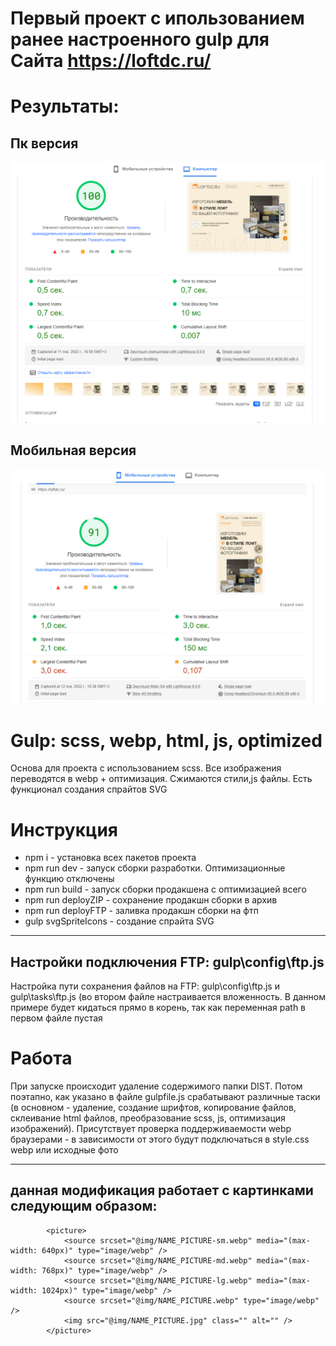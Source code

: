 # Первый проект с ипользованием ранее настроенного gulp для Сайта https://loftdc.ru/

# Результаты:

## Пк версия 
![Image alt](https://github.com/poring931/gulp_try_landing/raw/main/src/files/pc_googlepagespeed.png) 

## Мобильная версия
![Image alt](https://github.com/poring931/gulp_try_landing/raw/main/src/files/mobile_speed.png) 


# Gulp: scss, webp, html, js, optimized
Основа для проекта с использованием scss. Все изображения переводятся в webp + оптимизация. Сжимаются стили,js файлы. Есть функционал создания спрайтов SVG

# Инструкция #
+ npm i - установка всех пакетов проекта
+ npm run dev - запуск сборки разработки. Оптимизационные функцию отключены
+ npm run build - запуск сборки продакшена с оптимизацией всего
+ npm run deployZIP - сохранение продакшн сборки в архив
+ npm run deployFTP - заливка продакшн сборки на фтп
+ gulp svgSpriteIcons  - создание спрайта SVG

---
Настройки подключения FTP:  gulp\config\ftp.js
---
Настройка пути сохранения файлов на FTP: gulp\config\ftp.js и gulp\tasks\ftp.js (во втором файле настраивается вложенность. В данном примере будет кидаться прямо в корень, так как переменная path в первом файле пустая
# Работа #
При запуске происходит удаление содержимого папки DIST. Потом поэтапно, как указано в файле gulpfile.js срабатывают различные таски (в основном - удаление, создание шрифтов, копирование файлов, склеивание html файлов, преобразование scss, js, оптимизация изображений). Присутствует проверка поддерживаемости webp браузерами - в зависимости от этого будут подключаться в style.css webp или исходные фото

---
данная модификация работает с картинками следующим образом:
---

            <picture>
                <source srcset="@img/NAME_PICTURE-sm.webp" media="(max-width: 640px)" type="image/webp" />
                <source srcset="@img/NAME_PICTURE-md.webp" media="(max-width: 768px)" type="image/webp" />
                <source srcset="@img/NAME_PICTURE-lg.webp" media="(max-width: 1024px)" type="image/webp" />
                <source srcset="@img/NAME_PICTURE.webp" type="image/webp" />
                <img src="@img/NAME_PICTURE.jpg" class="" alt="" />
            </picture>


